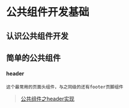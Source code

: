 # 公共组件开发基础

## 认识公共组件开发


## 简单的公共组件

#### header

	这个最常用的页面头组件，与之同级的还有footer页脚组件

> [公共组件之header实现](知识笔记/大前端/框架/Vue/公共组件开发/公共组件之header实现.md)
